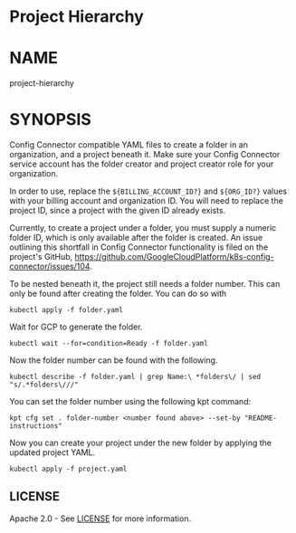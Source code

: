 Project Hierarchy
==================================================

# NAME

  project-hierarchy

# SYNOPSIS

  Config Connector compatible YAML files to create
  a folder in an organization, and a project
  beneath it. Make sure your Config Connector
  service account has the folder creator and
  project creator role for your organization.

  In order to use, replace the
  `${BILLING_ACCOUNT_ID?}` and `${ORG_ID?}` values
  with your billing account and organization ID.
  You will need to replace the project ID, since a
  project with the given ID already exists.


  Currently, to create a project under a
  folder, you must supply a numeric folder ID,
  which is only available after the folder is
  created. An issue outlining this shortfall in
  Config Connector functionality is filed on the
  project's GitHub,
  https://github.com/GoogleCloudPlatform/k8s-config-connector/issues/104.


  To be nested beneath it, the project still needs
  a folder number. This can only be found after
  creating the folder. You can do so with
  ```
  kubectl apply -f folder.yaml
  ```

  Wait for GCP to generate the folder.
  ```
  kubectl wait --for=condition=Ready -f folder.yaml
  ```

  Now the folder number can be found with the
  following.
  ```
  kubectl describe -f folder.yaml | grep Name:\ *folders\/ | sed "s/.*folders\///"
  ```
  You can set the folder number using the
  following kpt command:
  ```
  kpt cfg set . folder-number <number found above> --set-by "README-instructions"
  ```


  Now you can create your project under the new
  folder by applying the updated project YAML.
  ```
  kubectl apply -f project.yaml
  ```
## LICENSE

Apache 2.0 - See [LICENSE](/LICENSE) for more information.
